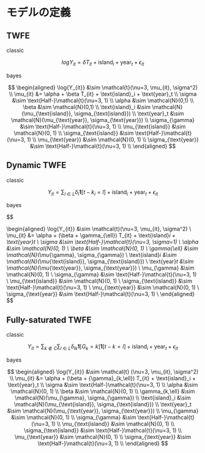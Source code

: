 # モデルの定義

## TWFE

classic

$$
log{Y_{it}} = \delta T_{it} + \text{island}_i + \text{year}_t + \epsilon_{it}
$$

bayes

$$
\begin{aligned}
\log{Y_{it}} &\sim \mathcal{t}(\nu=3, \mu_{it}, \sigma^2) \\
\mu_{it} &= \alpha + \beta T_{it} + \text{island}_i + \text{year}_t \\
\sigma &\sim \text{Half-}\mathcal{t}(\nu=3, 1) \\
\alpha &\sim \mathcal{N}(0,1) \\
\beta &\sim \mathcal{N}(0,1) \\
\text{island}_i &\sim \mathcal{N}(\mu_{\text{island}}, \sigma_{\text{island}}) \\
\text{year}_t &\sim \mathcal{N}(\mu_{\text{year}}, \sigma_{\text{year}}) \\
\sigma_{\gamma} &\sim \text{Half-}\mathcal{t}(\nu=3, 1) \\
\mu_{\text{island}} &\sim \mathcal{N}(0, 1) \\
\sigma_{\text{island}} &\sim \text{Half-}\mathcal{t}(\nu=3, 1) \\
\mu_{\text{year}} &\sim \mathcal{N}(0, 1) \\
\sigma_{\text{year}} &\sim \text{Half-}\mathcal{t}(\nu=3, 1) \\
\end{aligned}
$$

## Dynamic TWFE

classic

$$
Y_{it} = \sum_{l \in L} \delta_l \mathbf{1}[t - k_i = l] + \text{island}_i + \text{year}_t +  \epsilon_{it}
$$

bayes

$$

\begin{aligned}
\log{Y_{it}} &\sim \mathcal{t}(\nu=3, \mu_{it}, \sigma^2) \\
\mu_{it} &= \alpha + (\beta + \gamma_{\ell}) T_{it} + \text{island}_i + \text{year}_t \\
\sigma &\sim \text{Half-}\mathcal{t}(\nu=3, \sigma=1) \\
\alpha &\sim \mathcal{N}(0, 1) \\
\beta &\sim \mathcal{N}(0, 1) \\
\gamma_{\ell} &\sim \mathcal{N}(\mu_{\gamma}, \sigma_{\gamma}) \\
\text{island}_i &\sim \mathcal{N}(\mu_{\text{island}}, \sigma_{\text{island}}) \\
\text{year}_t &\sim \mathcal{N}(\mu_{\text{year}}, \sigma_{\text{year}}) \\
\mu_{\gamma} &\sim \mathcal{N}(0, 1) \\
\sigma_{\gamma} &\sim \text{Half-}\mathcal{t}(\nu=3, 1) \\
\mu_{\text{island}} &\sim \mathcal{N}(0, 1) \\
\sigma_{\text{island}} &\sim \text{Half-}\mathcal{t}(\nu=3, 1) \\
\mu_{\text{year}} &\sim \mathcal{N}(0, 1) \\
\sigma_{\text{year}} &\sim \text{Half-}\mathcal{t}(\nu=3, 1) \\
\end{aligned}
$$

## Fully-saturated TWFE

classic

$$
Y_{it} = \sum_{k \notin C}\sum_{l \in L} \delta_{lk} \mathbf{1}[G_k=k]\mathbf{1}[t-k=l] + \text{island}_i + \text{year}_t + \epsilon_{it}
$$

bayes

$$
\begin{aligned}
\log{Y_{it}} &\sim \mathcal{t} (\nu=3, \mu_{it}, \sigma^2) \\
\mu_{it} &= \alpha + (\beta + {\gamma}_{k,\ell}) T_{it} + \text{island}_i + \text{year}_t \\
\sigma &\sim \text{Half-}\mathcal{t}(\nu=3, 1) \\
\alpha &\sim \mathcal{N}(0, 1) \\
\beta &\sim \mathcal{N}(0, 1) \\
\gamma_{k,\ell} &\sim \mathcal{N}(\mu_{\gamma}, \sigma_{\gamma}) \\
\text{island}_i &\sim \mathcal{N}(\mu_{\text{island}}, \sigma_{\text{island}}) \\
\text{year}_t &\sim \mathcal{N}(\mu_{\text{year}}, \sigma_{\text{year}}) \\
\mu_{\gamma} &\sim \mathcal{N}(0, 1) \\
\sigma_{\gamma} &\sim \text{Half-}\mathcal{t}(\nu=3, 1) \\
\mu_{\text{island}} &\sim \mathcal{N}(0, 1) \\
\sigma_{\text{island}} &\sim \text{Half-}\mathcal{t}(\nu=3, 1) \\
\mu_{\text{year}} &\sim \mathcal{N}(0, 1) \\
\sigma_{\text{year}} &\sim \text{Half-}\mathcal{t}(\nu=3, 1) \\
\end{aligned}
$$
